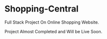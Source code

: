 # Shopping-Central

Full Stack Project On Online Shopping Website.

Project Almost Completed and Will be Live Soon.
